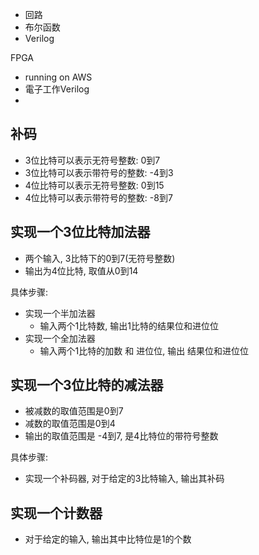 

 - 回路
 - 布尔函数
 - Verilog

 FPGA

 - running on AWS
 - 電子工作Verilog
 - 

## 补码

- 3位比特可以表示无符号整数: 0到7 
- 3位比特可以表示带符号的整数: -4到3
- 4位比特可以表示无符号整数: 0到15 
- 4位比特可以表示带符号的整数: -8到7

## 实现一个3位比特加法器

 - 两个输入, 3比特下的0到7(无符号整数)
 - 输出为4位比特, 取值从0到14

具体步骤:
 - 实现一个半加法器
    - 输入两个1比特数, 输出1比特的结果位和进位位
 - 实现一个全加法器
    - 输入两个1比特的加数 和 进位位, 输出 结果位和进位位

## 实现一个3位比特的减法器

 - 被减数的取值范围是0到7
 - 减数的取值范围是0到4
 - 输出的取值范围是 -4到7, 是4比特位的带符号整数


具体步骤:
 - 实现一个补码器, 对于给定的3比特输入, 输出其补码

## 实现一个计数器

 - 对于给定的输入, 输出其中比特位是1的个数